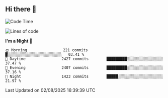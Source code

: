 ## Hi there 👋

<!--
**Wangmerlyn/Wangmerlyn** is a ✨ _special_ ✨ repository because its `README.md` (this file) appears on your GitHub profile.

Here are some ideas to get you started:

- 🔭 I’m currently working on ...
- 🌱 I’m currently learning ...
- 👯 I’m looking to collaborate on ...
- 🤔 I’m looking for help with ...
- 💬 Ask me about ...
- 📫 How to reach me: ...
- 😄 Pronouns: ...
- ⚡ Fun fact: ...
-->
<!--START_SECTION:waka-->
![Code Time](http://img.shields.io/badge/Code%20Time-464%20hrs%2012%20mins-blue)

![Lines of code](https://img.shields.io/badge/From%20Hello%20World%20I%27ve%20Written-41.0%20million%20lines%20of%20code-blue)

**I'm a Night 🦉** 

```text
🌞 Morning                221 commits         █░░░░░░░░░░░░░░░░░░░░░░░░   03.41 % 
🌆 Daytime                2427 commits        █████████░░░░░░░░░░░░░░░░   37.47 % 
🌃 Evening                2407 commits        █████████░░░░░░░░░░░░░░░░   37.16 % 
🌙 Night                  1423 commits        █████░░░░░░░░░░░░░░░░░░░░   21.97 % 
```



 Last Updated on 02/08/2025 16:39:39 UTC
<!--END_SECTION:waka-->
